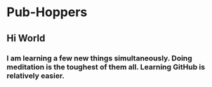 # Pub-Hoppers

## Hi World

### I am learning a few new things simultaneously. Doing meditation is the toughest of them all. Learning GitHub is relatively easier.
